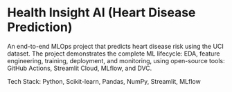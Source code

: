 # Health Insight AI (Heart Disease Prediction)

An end-to-end MLOps project that predicts heart disease risk using the UCI dataset.
The project demonstrates the complete ML lifecycle: EDA, feature engineering, training, deployment, and monitoring, using open-source tools:
GitHub Actions, Streamlit Cloud, MLflow, and DVC.

Tech Stack: Python, Scikit-learn, Pandas, NumPy, Streamlit, MLflow
